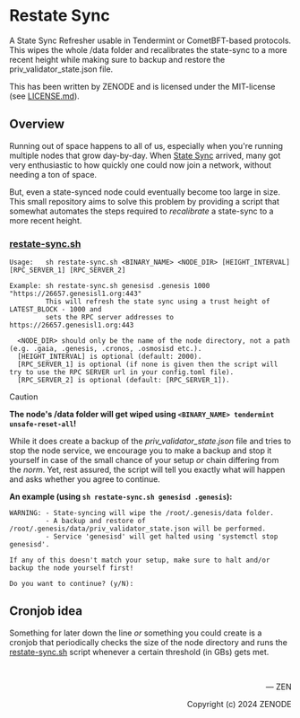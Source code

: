 # Restate Sync

A State Sync Refresher usable in Tendermint or CometBFT-based protocols. This wipes the whole /data folder and recalibrates the state-sync to a more recent height while making sure to backup and restore the priv_validator_state.json file.

This has been written by ZENODE and is licensed under the MIT-license (see [LICENSE.md](./LICENSE.md)).

## Overview

Running out of space happens to all of us, especially when you're running multiple nodes that grow day-by-day. When [State Sync](https://docs.tendermint.com/v0.34/tendermint-core/state-sync.html) arrived, many got very enthusiastic to how quickly one could now join a network, without needing a ton of space.

But, even a state-synced node could eventually become too large in size. This small repository aims to solve this problem by providing a script that somewhat automates the steps required to _recalibrate_ a state-sync to a more recent height.

### [restate-sync.sh](restate-sync.sh)

```
Usage:   sh restate-sync.sh <BINARY_NAME> <NODE_DIR> [HEIGHT_INTERVAL] [RPC_SERVER_1] [RPC_SERVER_2]

Example: sh restate-sync.sh genesisd .genesis 1000 "https://26657.genesisl1.org:443"
         This will refresh the state sync using a trust height of LATEST_BLOCK - 1000 and
         sets the RPC server addresses to https://26657.genesisl1.org:443

  <NODE_DIR> should only be the name of the node directory, not a path (e.g. .gaia, .genesis, .cronos, .osmosisd etc.).
  [HEIGHT_INTERVAL] is optional (default: 2000).
  [RPC_SERVER_1] is optional (if none is given then the script will try to use the RPC SERVER url in your config.toml file).
  [RPC_SERVER_2] is optional (default: [RPC_SERVER_1]).
```

> [!CAUTION]
> **The node's /data folder will get wiped using `<BINARY_NAME> tendermint unsafe-reset-all`!**
>
> While it does create a backup of the _priv_validator_state.json_ file and tries to stop the node service, we encourage you to make a backup and stop it yourself in case of the small chance of your setup _or_ chain differing from the _norm_. Yet, rest assured, the script will tell you exactly what will happen and asks whether you agree to continue.
>
> **An example (using `sh restate-sync.sh genesisd .genesis`):**
> ```
> WARNING: - State-syncing will wipe the /root/.genesis/data folder.
>          - A backup and restore of /root/.genesis/data/priv_validator_state.json will be performed.
>          - Service 'genesisd' will get halted using 'systemctl stop genesisd'.
> 
> If any of this doesn't match your setup, make sure to halt and/or backup the node yourself first!
> 
> Do you want to continue? (y/N): 
> ```

## Cronjob idea

Something for later down the line _or_ something you could create is a cronjob that periodically checks the size of the node directory and runs the [restate-sync.sh](restate-sync.sh) script whenever a certain threshold (in GBs) gets met.

</br>

<p align="right">— ZEN</p>
<p align="right">Copyright (c) 2024 ZENODE</p>
